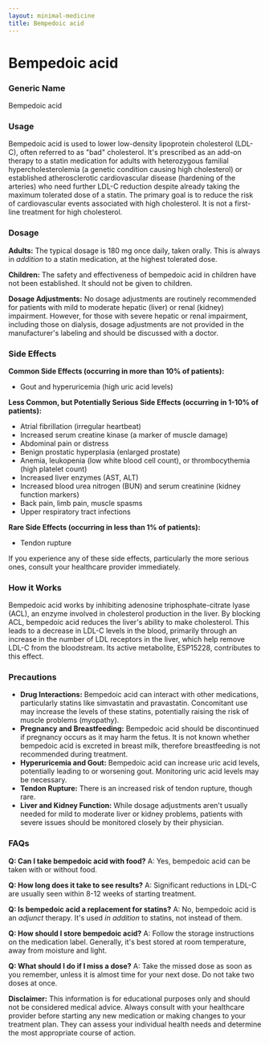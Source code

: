 ```yaml
---
layout: minimal-medicine
title: Bempedoic acid
---
```


# Bempedoic acid
### Generic Name
Bempedoic acid

### Usage
Bempedoic acid is used to lower low-density lipoprotein cholesterol (LDL-C), often referred to as "bad" cholesterol.  It's prescribed as an add-on therapy to a statin medication for adults with heterozygous familial hypercholesterolemia (a genetic condition causing high cholesterol) or established atherosclerotic cardiovascular disease (hardening of the arteries) who need further LDL-C reduction despite already taking the maximum tolerated dose of a statin.  The primary goal is to reduce the risk of cardiovascular events associated with high cholesterol.  It is not a first-line treatment for high cholesterol.


### Dosage
**Adults:** The typical dosage is 180 mg once daily, taken orally. This is always in *addition* to a statin medication, at the highest tolerated dose.

**Children:** The safety and effectiveness of bempedoic acid in children have not been established.  It should not be given to children.

**Dosage Adjustments:**  No dosage adjustments are routinely recommended for patients with mild to moderate hepatic (liver) or renal (kidney) impairment.  However,  for those with severe hepatic or renal impairment, including those on dialysis,  dosage adjustments are not provided in the manufacturer's labeling and should be discussed with a doctor.


### Side Effects

**Common Side Effects (occurring in more than 10% of patients):**

* Gout and hyperuricemia (high uric acid levels)

**Less Common, but Potentially Serious Side Effects (occurring in 1-10% of patients):**

* Atrial fibrillation (irregular heartbeat)
* Increased serum creatine kinase (a marker of muscle damage)
* Abdominal pain or distress
* Benign prostatic hyperplasia (enlarged prostate)
* Anemia, leukopenia (low white blood cell count), or thrombocythemia (high platelet count)
* Increased liver enzymes (AST, ALT)
* Increased blood urea nitrogen (BUN) and serum creatinine (kidney function markers)
* Back pain, limb pain, muscle spasms
* Upper respiratory tract infections


**Rare Side Effects (occurring in less than 1% of patients):**

* Tendon rupture


If you experience any of these side effects, particularly the more serious ones, consult your healthcare provider immediately.


### How it Works
Bempedoic acid works by inhibiting adenosine triphosphate-citrate lyase (ACL), an enzyme involved in cholesterol production in the liver. By blocking ACL, bempedoic acid reduces the liver's ability to make cholesterol. This leads to a decrease in LDL-C levels in the blood, primarily through an increase in the number of LDL receptors in the liver, which help remove LDL-C from the bloodstream.  Its active metabolite, ESP15228, contributes to this effect.


### Precautions

* **Drug Interactions:** Bempedoic acid can interact with other medications, particularly statins like simvastatin and pravastatin. Concomitant use may increase the levels of these statins, potentially raising the risk of muscle problems (myopathy).
* **Pregnancy and Breastfeeding:** Bempedoic acid should be discontinued if pregnancy occurs as it may harm the fetus.  It is not known whether bempedoic acid is excreted in breast milk, therefore breastfeeding is not recommended during treatment.
* **Hyperuricemia and Gout:**  Bempedoic acid can increase uric acid levels, potentially leading to or worsening gout.  Monitoring uric acid levels may be necessary.
* **Tendon Rupture:**  There is an increased risk of tendon rupture, though rare.
* **Liver and Kidney Function:** While dosage adjustments aren't usually needed for mild to moderate liver or kidney problems, patients with severe issues should be monitored closely by their physician.


### FAQs

**Q: Can I take bempedoic acid with food?**
A: Yes, bempedoic acid can be taken with or without food.

**Q: How long does it take to see results?**
A:  Significant reductions in LDL-C are usually seen within 8-12 weeks of starting treatment.

**Q:  Is bempedoic acid a replacement for statins?**
A: No, bempedoic acid is an *adjunct* therapy. It's used *in addition* to statins, not instead of them.

**Q: How should I store bempedoic acid?**
A: Follow the storage instructions on the medication label. Generally, it's best stored at room temperature, away from moisture and light.

**Q: What should I do if I miss a dose?**
A: Take the missed dose as soon as you remember, unless it is almost time for your next dose. Do not take two doses at once.


**Disclaimer:** This information is for educational purposes only and should not be considered medical advice. Always consult with your healthcare provider before starting any new medication or making changes to your treatment plan.  They can assess your individual health needs and determine the most appropriate course of action.
